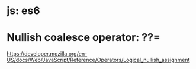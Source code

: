 # js: es6

# Nullish coalesce operator: ??=

https://developer.mozilla.org/en-US/docs/Web/JavaScript/Reference/Operators/Logical_nullish_assignment
